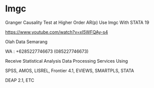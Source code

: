 # lmgc
Granger Causality Test at Higher Order AR(p) Use lmgc With STATA 19

https://www.youtube.com/watch?v=xI5WFQAy-s4

Olah Data Semarang

WA : +6285227746673 (085227746673)

Receive Statistical Analysis Data Processing Services Using

SPSS, AMOS, LISREL, Frontier 4.1, EVIEWS, SMARTPLS, STATA

DEAP 2.1, ETC
